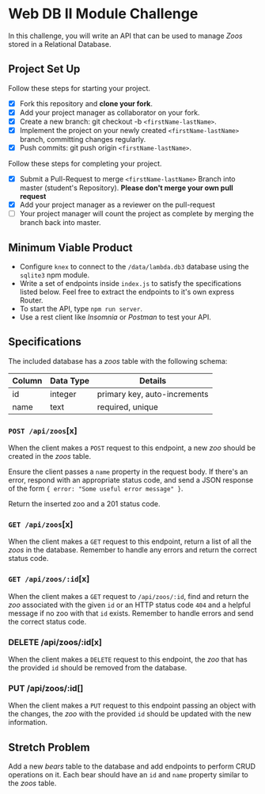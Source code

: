 # Web DB II Module Challenge

In this challenge, you will write an API that can be used to manage _Zoos_ stored in a Relational Database.

## Project Set Up

Follow these steps for starting your project.

- [x] Fork this repository and **clone your fork**.
- [x] Add your project manager as collaborator on your fork.
- [x] Create a new branch: git checkout -b `<firstName-lastName>`.
- [x] Implement the project on your newly created `<firstName-lastName>` branch, committing changes regularly.
- [x] Push commits: git push origin `<firstName-lastName>`.

Follow these steps for completing your project.

- [x] Submit a Pull-Request to merge `<firstName-lastName>` Branch into master (student's Repository). **Please don't merge your own pull request**
- [x] Add your project manager as a reviewer on the pull-request
- [ ] Your project manager will count the project as complete by merging the branch back into master.

## Minimum Viable Product

- Configure `knex` to connect to the `/data/lambda.db3` database using the `sqlite3` npm module.
- Write a set of endpoints inside `index.js` to satisfy the specifications listed below. Feel free to extract the endpoints to it's own express Router.
- To start the API, type `npm run server`.
- Use a rest client like _Insomnia_ or _Postman_ to test your API.

## Specifications

The included database has a _zoos_ table with the following schema:

| Column | Data Type | Details                      |
| ------ | --------- | ---------------------------- |
| id     | integer   | primary key, auto-increments |
| name   | text      | required, unique             |

### `POST /api/zoos`[x]

When the client makes a `POST` request to this endpoint, a new _zoo_ should be created in the _zoos_ table.

Ensure the client passes a `name` property in the request body. If there's an error, respond with an appropriate status code, and send a JSON response of the form `{ error: "Some useful error message" }`.

Return the inserted zoo and a 201 status code.

### `GET /api/zoos`[x]

When the client makes a `GET` request to this endpoint, return a list of all the _zoos_ in the database. Remember to handle any errors and return the correct status code.

### `GET /api/zoos/:id`[x]

When the client makes a `GET` request to `/api/zoos/:id`, find and return the _zoo_ associated with the given `id` or an HTTP status code `404` and a helpful message if no zoo with that `id` exists. Remember to handle errors and send the correct status code.

### DELETE /api/zoos/:id[x]

When the client makes a `DELETE` request to this endpoint, the _zoo_ that has the provided `id` should be removed from the database.

### PUT /api/zoos/:id[]

When the client makes a `PUT` request to this endpoint passing an object with the changes, the _zoo_ with the provided `id` should be updated with the new information.

## Stretch Problem

Add a new _bears_ table to the database and add endpoints to perform CRUD operations on it. Each bear should have an `id` and `name` property similar to the _zoos_ table.
